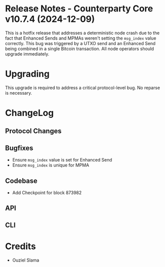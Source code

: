 # Release Notes - Counterparty Core v10.7.4 (2024-12-09)

This is a hotfix release that addresses a deterministic node crash due to the fact that Enhanced Sends and MPMAs weren't setting the `msg_index` value correctly. This bug was triggered by a UTXO send and an Enhanced Send being combined in a single Bitcoin transaction. All node operators should upgrade immediately.

# Upgrading

This upgrade is required to address a critical protocol-level bug. No reparse is necessary.


# ChangeLog

## Protocol Changes

## Bugfixes

- Ensure `msg_index` value is set for Enhanced Send
- Ensure `msg_index` is unique for MPMA

## Codebase

- Add Checkpoint for block 873982

## API

## CLI


# Credits

* Ouziel Slama
